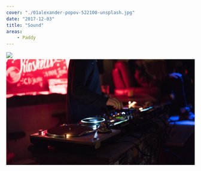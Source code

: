 ```yaml
---
cover: "./01alexander-popov-522100-unsplash.jpg"
date: "2017-12-03"
title: "Sound"
areas:
    - Paddy
---
```


![](./c02anthony-delanoix-15928-unsplash.jpg)
![](./03modesta-zemgulyte-194520-unsplash.jpg)